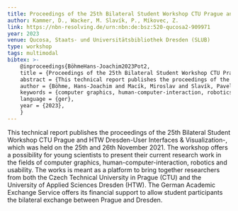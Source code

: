 ```yaml
---
title: Proceedings of the 25th Bilateral Student Workshop CTU Prague and HTW Dresden - User Interfaces & Visualization
author: Kammer, D., Wacker, M. Slavík, P., Míkovec, Z.
link: https://nbn-resolving.de/urn:nbn:de:bsz:520-qucosa2-909971
year: 2023
venue: Qucosa, Staats- und Universitätsbibliothek Dresden (SLUB)
type: workshop
tags: multimodal
bibtex: >-
    @inproceedings{BöhmeHans-Joachim2023Pot2,
    title = {Proceedings of the 25th Bilateral Student Workshop CTU Prague and HTW Dresden - User Interfaces & Visualization},
    abstract = {This technical report publishes the proceedings of the 25th Bilateral Student Workshop CTU Prague and HTW Dresden - User Interfaces & Visualization -, which was held on the 25th and 26th November 2021. The workshop offers a possibility for young scientists to present their current research work in the fields of computer graphics, human-computer-interaction, robotics and usability. The works is meant as a platform to bring together researchers from both the Czech Technical University in Prague (CTU) and the University of Applied Sciences Dresden (HTW). The German Academic Exchange Service offers its financial support to allow student participants the bilateral exchange between Prague and Dresden.},
    author = {Böhme, Hans-Joachim and Macík, Miroslav and Slavík, Pavel and Kammer, Dietrich and Brose, Jan},
    keywords = {computer graphics, human-computer-interaction, robotics, usability;Computergrafik, Mensch-Computer-Interaktion, Robotik, Usability},
    language = {ger},
    year = {2023},
    }
---
```

This technical report publishes the proceedings of the 25th Bilateral Student Workshop CTU Prague and HTW Dresden-User Interfaces & Visualization-, which was held on the 25th and 26th November 2021. The workshop offers a possibility for young scientists to present their current research work in the fields of computer graphics, human-computer-interaction, robotics and usability. The works is meant as a platform to bring together researchers from both the Czech Technical University in Prague (CTU) and the University of Applied Sciences Dresden (HTW). The German Academic Exchange Service offers its financial support to allow student participants the bilateral exchange between Prague and Dresden.
